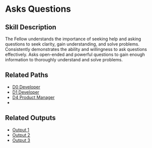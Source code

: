 # Asks Questions

## Skill Description
The Fellow understands the importance of seeking help and asking questions to seek clarity, gain understanding, and solve problems. Consistently demonstrates the ability and willingness to ask questions effectively. Asks open-ended and powerful questions to gain enough information to thoroughly understand and solve problems.

## Related Paths
- [D0 Developer](www.link.com)
- [D1 Developer](www.link.com)
- [D4 Product Manager](www.link.com)
- 
## Related Outputs
- [Output 1](www.link.com)
- [Output 2](www.link.com)
- [Output 3](www.link.com)